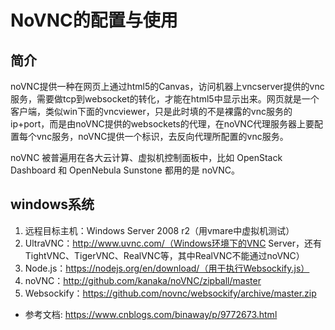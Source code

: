 # NoVNC的配置与使用

## 简介

noVNC提供一种在网页上通过html5的Canvas，访问机器上vncserver提供的vnc服务，需要做tcp到websocket的转化，才能在html5中显示出来。网页就是一个客户端，类似win下面的vncviewer，只是此时填的不是裸露的vnc服务的ip+port，而是由noVNC提供的websockets的代理，在noVNC代理服务器上要配置每个vnc服务，noVNC提供一个标识，去反向代理所配置的vnc服务。

noVNC 被普遍用在各大云计算、虚拟机控制面板中，比如 OpenStack Dashboard 和 OpenNebula Sunstone 都用的是 noVNC。


## windows系统
 
1. 远程目标主机：Windows Server 2008 r2（用vmare中虚拟机测试）
2. UltraVNC：http://www.uvnc.com/（Windows环境下的VNC Server，还有TightVNC、TigerVNC、RealVNC等，其中RealVNC不能通过noVNC）
3. Node.js：https://nodejs.org/en/download/（用于执行Websockify.js）
4. noVNC：http://github.com/kanaka/noVNC/zipball/master
5. Websockify：https://github.com/novnc/websockify/archive/master.zip

* 参考文档: https://www.cnblogs.com/binaway/p/9772673.html


